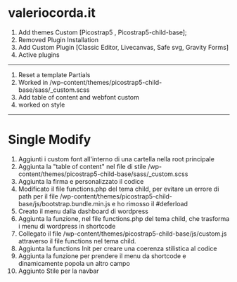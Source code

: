 # valeriocorda.it
1. Add themes Custom [Picostrap5 , Picostrap5-child-base];
2. Removed Plugin Installation
3. Add Custom Plugin [Classic Editor, Livecanvas, Safe svg, Gravity Forms]
4. Active plugins

------------------------------------------------------------------------


1. Reset a template Partials
2. Worked in /wp-content/themes/picostrap5-child-base/sass/_custom.scss
3. Add table of content and webfont custom
4. worked on style




------------------------------------------------------------------------
# Single Modify
1. Aggiunti i custom font all'interno di una cartella nella root principale
2. Aggiunta la "table of content" nel file di stile /wp-content/themes/picostrap5-child-base/sass/_custom.scss
3. Aggiunta la firma e personalizzato il codice
4. Modificato il file functions.php del tema child, per evitare un errore di path per il file /wp-content/themes/picostrap5-child-base/js/bootstrap.bundle.min.js e ho rimosso il #deferload
5. Creato il menu dalla dashboard di wordpress
6. Aggiunta la funzione, nel file functions.php del tema child, che trasforma i menu di wordpress in shortcode
7. Collegato il file /wp-content/themes/picostrap5-child-base/js/custom.js attraverso il file functions nel tema child.
8. Aggiunta la functions Init per creare una coerenza stilistica al codice
9. Aggiunta la funzione per prendere il menu da shortcode e dinamicamente popola un altro campo
10. Aggiunto Stile per la navbar
